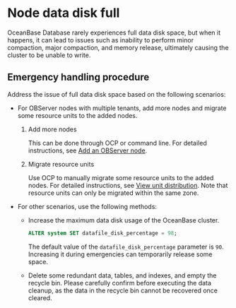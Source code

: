 Node data disk full
=============================

OceanBase Database rarely experiences full data disk space, but when it happens, it can lead to issues such as inability to perform minor compaction, major compaction, and memory release, ultimately causing the cluster to be unable to write.

Emergency handling procedure
---------------------------

Address the issue of full data disk space based on the following scenarios:

* For OBServer nodes with multiple tenants, add more nodes and migrate some resource units to the added nodes.

   1. Add more nodes

      This can be done through OCP or command line. For detailed instructions, see [Add an OBServer node](https://en.oceanbase.com/docs/enterprise-oceanbase-ocp-en-10000000000838537).

   2. Migrate resource units

      Use OCP to manually migrate some resource units to the added nodes. For detailed instructions, see [View unit distribution](https://en.oceanbase.com/docs/enterprise-oceanbase-ocp-en-10000000000838270). Note that resource units can only be migrated within the same zone.

* For other scenarios, use the following methods:

   * Increase the maximum data disk usage of the OceanBase cluster.

      ```sql
      ALTER system SET datafile_disk_percentage = 98;
      ```

      The default value of the `datafile_disk_percentage` parameter is `90`. Increasing it during emergencies can temporarily release some space.

   * Delete some redundant data, tables, and indexes, and empty the recycle bin. Please carefully confirm before executing the data cleanup, as the data in the recycle bin cannot be recovered once cleared.
